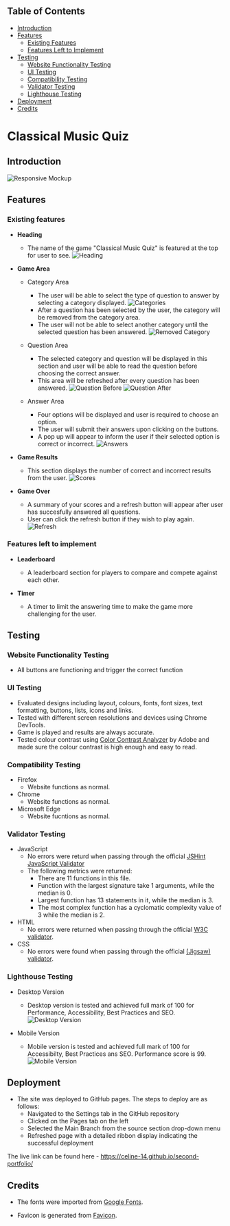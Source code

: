 ## Table of Contents
* [Introduction](#introduction)
* [Features](#features)
    * [Existing Features](#existing-features)
    * [Features Left to Implement](#features-left-to-implement)
* [Testing](#testing)
    * [Website Functionality Testing](#website-functionality-testing)
    * [UI Testing](#ui-testing)
    * [Compatibility Testing](#compatibility-testing)
    * [Validator Testing](#validator-testing)
    * [Lighthouse Testing](#lighthouse-testing)
* [Deployment](#deployment)
* [Credits](#credits)

# Classical Music Quiz

## Introduction


![Responsive Mockup](https://github.com/celine-14/second-portfolio/blob/main/docs/screenshots/quiz_mockup.png?raw=true)

## Features
### Existing features

- __Heading__
  - The name of the game "Classical Music Quiz" is featured at the top for user to see.
  ![Heading](https://github.com/celine-14/second-portfolio/blob/main/docs/screenshots/quiz_heading.png?raw=true)

- __Game Area__
  - Category Area
    - The user will be able to select the type of question to answer by selecting a category displayed.
    ![Categories](https://github.com/celine-14/second-portfolio/blob/main/docs/screenshots/quiz_category.png?raw=true)
    - After a question has been selected by the user, the category will be removed from the category area. 
    - The user will not be able to select another category until the selected question has been answered.
    ![Removed Category](https://github.com/celine-14/second-portfolio/blob/main/docs/screenshots/quiz_category_after.png?raw=true)

  - Question Area
    - The selected category and question will be displayed in this section and user will be able to read the question before choosing the correct answer.
    - This area will be refreshed after every question has been answered.
    ![Question Before](https://github.com/celine-14/second-portfolio/blob/main/docs/screenshots/quiz_question_before.png?raw=true)
    ![Question After](https://github.com/celine-14/second-portfolio/blob/main/docs/screenshots/quiz_question.png?raw=true)

  - Answer Area
    - Four options will be displayed and user is required to choose an option.
    - The user will submit their answers upon clicking on the buttons.
    - A pop up will appear to inform the user if their selected option is correct or incorrect.
    ![Answers](https://github.com/celine-14/second-portfolio/blob/main/docs/screenshots/quiz_answer_options.png?raw=true)

- __Game Results__
  - This section displays the number of correct and incorrect results from the user.
  ![Scores](https://github.com/celine-14/second-portfolio/blob/main/docs/screenshots/quiz_scores.png?raw=true)

- __Game Over__ 
  - A summary of your scores and a refresh button will appear after user has succesfully answered all questions.
  - User can click the refresh button if they wish to play again.
  ![Refresh](https://github.com/celine-14/second-portfolio/blob/main/docs/screenshots/quiz_game_over.png?raw=true)


### Features left to implement 

- __Leaderboard__
  - A leaderboard section for players to compare and compete against each other.

- __Timer__
  - A timer to limit the answering time to make the game more challenging for the user.

## Testing

### Website Functionality Testing

- All buttons are functioning and trigger the correct function

### UI Testing

- Evaluated designs including layout, colours, fonts, font sizes, text formatting, buttons, lists, icons and links.
- Tested with different screen resolutions and devices using Chrome DevTools.
- Game is played and results are always accurate.
- Tested colour contrast using [Color Contrast Analyzer](https://color.adobe.com/create/color-contrast-analyzer) by Adobe and made sure the colour contrast is high enough and easy to read.

### Compatibility Testing

- Firefox
  - Website functions as normal.
- Chrome
  - Website functions as normal.
- Microsoft Edge
  - Website fucntions as normal.

### Validator Testing

- JavaScript
  - No errors were returd when passing through the official [JSHint JavaScript Validator](https://jshint.com/)
  - The following metrics were returned:
    - There are 11 functions in this file.
    - Function with the largest signature take 1 arguments, while the median is 0.
    - Largest function has 13 statements in it, while the median is 3.
    - The most complex function has a cyclomatic complexity value of 3 while the median is 2.
- HTML
  - No errors were returned when passing through the official [W3C validator](https://validator.w3.org/nu/?doc=https%3A%2F%2Fcode-institute-org.github.io%2Flove-running-2.0%2Findex.html).
- CSS
  - No errors were found when passing through the official [(Jigsaw) validator](https://jigsaw.w3.org/css-validator/).

### Lighthouse Testing

- Desktop Version
  - Desktop version is tested and achieved full mark of 100 for Performance, Accessibility, Best Practices and SEO.  
  ![Desktop Version](https://github.com/celine-14/second-portfolio/blob/main/docs/screenshots/lighthouse_testing_desktop.png?raw=true)

- Mobile Version
  - Mobile version is tested and achieved full mark of 100 for Accessibilty, Best Practices ans SEO. Performance score is 99.
  ![Mobile Version](https://github.com/celine-14/second-portfolio/blob/main/docs/screenshots/lighthouse_testing_mobile.png?raw=true)


## Deployment

- The site was deployed to GitHub pages. The steps to deploy are as follows: 
  - Navigated to the Settings tab in the GitHub repository
  - Clicked on the Pages tab on the left
  - Selected the Main Branch from the source section drop-down menu
  - Refreshed page with a detailed ribbon display indicating the successful deployment

The live link can be found here - https://celine-14.github.io/second-portfolio/

## Credits

- The fonts were imported from [Google Fonts](https://fonts.google.com/).

- Favicon is generated from [Favicon](https://favicon.io/). 